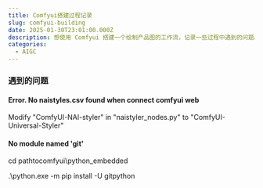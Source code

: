 ```yaml
---
title: Comfyui搭建过程记录
slug: comfyui-building
date: 2025-01-30T23:01:00.000Z
description: 想使用 Comfyui 搭建一个绘制产品图的工作流，记录一些过程中遇到的问题。
categories:
  - AIGC
---
```


### 遇到的问题
#### Error. No naistyles.csv found when connect comfyui web
Modify "ComfyUI-NAI-styler" in "naistyler_nodes.py" to "ComfyUI-Universal-Styler"
#### No module named 'git'
cd pathtocomfyui\python_embedded

.\python.exe -m pip install -U gitpython
